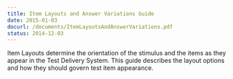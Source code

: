 ```yaml
---
title: Item Layouts and Answer Variations Guide
date: 2015-01-03
docurl: /documents/ItemLayoutsAndAnswerVariations.pdf
status: 2014-12-03
---
```

Item Layouts determine the orientation of the stimulus and the items as they appear in the Test Delivery System. This guide describes the layout options and how they should govern test item appearance.